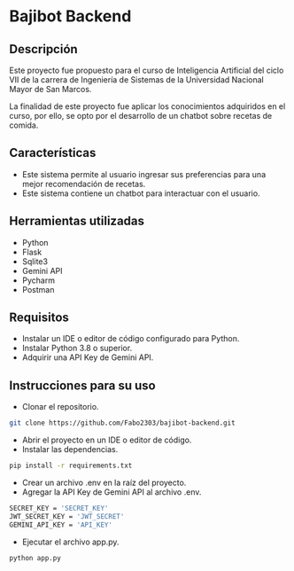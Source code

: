 # Bajibot Backend

## Descripción

Este proyecto fue propuesto para el curso de Inteligencia Artificial del ciclo VII de la carrera de Ingeniería de Sistemas de la Universidad Nacional Mayor de San Marcos.

La finalidad de este proyecto fue aplicar los conocimientos adquiridos en el curso, por ello, se opto por el desarrollo de un chatbot sobre recetas de comida.

## Características

- Este sistema permite al usuario ingresar sus preferencias para una mejor recomendación de recetas.
- Este sistema contiene un chatbot para interactuar con el usuario.

## Herramientas utilizadas

- Python
- Flask
- Sqlite3
- Gemini API
- Pycharm
- Postman

## Requisitos

- Instalar un IDE o editor de código configurado para Python.
- Instalar Python 3.8 o superior.
- Adquirir una API Key de Gemini API.

## Instrucciones para su uso

- Clonar el repositorio.
````bash
git clone https://github.com/Fabo2303/bajibot-backend.git
````
- Abrir el proyecto en un IDE o editor de código.
- Instalar las dependencias.
````bash
pip install -r requirements.txt
````
- Crear un archivo .env en la raíz del proyecto.
- Agregar la API Key de Gemini API al archivo .env.
````bash
SECRET_KEY = 'SECRET_KEY'
JWT_SECRET_KEY = 'JWT_SECRET'
GEMINI_API_KEY = 'API_KEY'
````
- Ejecutar el archivo app.py.
````bash
python app.py
````